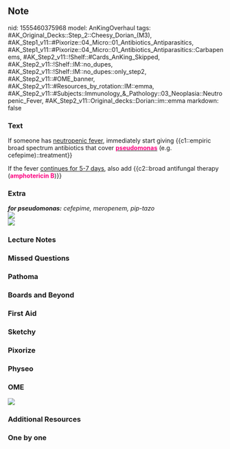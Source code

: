 ## Note
nid: 1555460375968
model: AnKingOverhaul
tags: #AK_Original_Decks::Step_2::Cheesy_Dorian_(M3), #AK_Step1_v11::#Pixorize::04_Micro::01_Antibiotics_Antiparasitics, #AK_Step1_v11::#Pixorize::04_Micro::01_Antibiotics_Antiparasitics::Carbapenems, #AK_Step2_v11::!Shelf::#Cards_AnKing_Skipped, #AK_Step2_v11::!Shelf::IM::no_dupes, #AK_Step2_v11::!Shelf::IM::no_dupes::only_step2, #AK_Step2_v11::#OME_banner, #AK_Step2_v11::#Resources_by_rotation::IM::emma, #AK_Step2_v11::#Subjects::Immunology_&_Pathology::03_Neoplasia::Neutropenic_Fever, #AK_Step2_v11::Original_decks::Dorian::im::emma
markdown: false

### Text
If someone has <u>neutropenic fever</u>, immediately start giving
{{c1::empiric broad spectrum antibiotics that cover
<u><b><font color="#FC0280">pseudomonas</font></b></u> (e.g.
cefepime)::treatment}}
<div>
  If the fever <u>continues for 5-7 days</u>, also add {{c2::broad
  antifungal therapy (<b><font color="#FC0280">amphotericin
  B</font></b>)}}
</div>

### Extra
<div>
  <div>
    <i><b>for pseudomonas:</b> cefepime, meropenem, pip-tazo</i>
  </div>
  <div><img src="paste-2749573638389761.jpg"></div>
  <div><img src="paste-2745824131940353.jpg"></div>
</div>

### Lecture Notes


### Missed Questions


### Pathoma


### Boards and Beyond


### First Aid


### Sketchy


### Pixorize


### Physeo


### OME
<div class="ome-widget">
  <a href="https://onlinemeded.org?ref=anki"><img src=
  "_OME_AnkiFlashcards_General_7.png"></a>
</div>

### Additional Resources


### One by one

